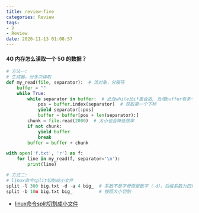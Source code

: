 ```yaml
---
title: review-five
categories: Review
tags: 
- V
- Review
date: 2020-11-13 01:08:57
---
```


#### 4G 内存怎么读取一个 5G 的数据？

<!--more-->

```python
# 方法一:
# 生成器，分多次读取
def my_read(file, separator):  # 流对象，分隔符
    buffer = ""
    while True:
        while separator in buffer:  # 此处while比if更合适, 处理buffer有多个separator
            pos = buffer.index(separator)  # 获取第一个下标
            yield separator[:pos]
            buffer = buffer[pos + len(separator):]
        chunk = file.read(2000)  # 太小也会降低效率
        if not chunk:
            yield buffer
            break
        buffer = buffer + chunk

with open('f.txt', 'r') as f:
    for line in my_read(f, separator='\n'):
        print(line)
```

```python
# 方法二:
# linux命令split切割成小文件
split -l 300 big.txt -d -a 4 big_  # 系数不是字母而是数字（-d），后缀系数为四位数（-a 4）
split -b 10m big.txt big_          # 按照大小切割
```

- [linux命令split切割成小文件](https://blog.csdn.net/mxgsgtc/article/details/12048919)

